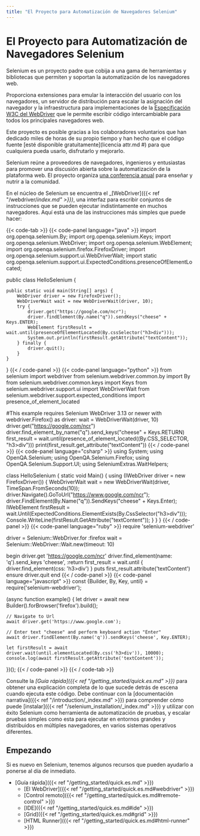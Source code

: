 ```yaml
---
title: "El Proyecto para Automatización de Navegadores Selenium"
---
```


# El Proyecto para Automatización de Navegadores Selenium

Selenium es un proyecto padre que cobija a una gama de herramientas y bibliotecas que permiten y soportan la automatización de los navegadores web.

Proporciona extensiones para emular la interacción del usuario con los navegadores, un servidor de distribución para escalar la asignación del navegador y la infraestructura para implementaciones de la 
[Especificación W3C del WebDriver](//www.w3.org/TR/webdriver/) que le permite escribir código intercambiable para todos los principales navegadores web.

Este proyecto es posible gracias a los colaboradores voluntarios que han dedicado miles de horas de su propio tiempo y han hecho que el código fuente [esté disponible gratuitamente](licencia attr.md #) para que cualquiera pueda usarlo, disfrutarlo y mejorarlo.

Selenium reúne a proveedores de navegadores, ingenieros y entusiastas para promover una discusión abierta sobre la automatización de la plataforma web.
El proyecto organiza [una conferencia anual](//seleniumconf.com/) para enseñar y nutrir a la comunidad.

En el núcleo de Selenium se encuentra el _[WebDriver]({{< ref "/webdriver/_index.md" >}})_, una interfaz para escribir conjuntos de instrucciones que se pueden ejecutar indistintamente en muchos navegadores. Aquí está una de las instrucciones más simples que puede hacer:

{{< code-tab >}}
  {{< code-panel language="java" >}}
import org.openqa.selenium.By;
import org.openqa.selenium.Keys;
import org.openqa.selenium.WebDriver;
import org.openqa.selenium.WebElement;
import org.openqa.selenium.firefox.FirefoxDriver;
import org.openqa.selenium.support.ui.WebDriverWait;
import static org.openqa.selenium.support.ui.ExpectedConditions.presenceOfElementLocated;

public class HelloSelenium {

    public static void main(String[] args) {
        WebDriver driver = new FirefoxDriver();
        WebDriverWait wait = new WebDriverWait(driver, 10);
        try {
            driver.get("https://google.com/ncr");
            driver.findElement(By.name("q")).sendKeys("cheese" + Keys.ENTER);
            WebElement firstResult = wait.until(presenceOfElementLocated(By.cssSelector("h3>div")));
            System.out.println(firstResult.getAttribute("textContent"));
        } finally {
            driver.quit();
        }
    }
}
  {{< / code-panel >}}
  {{< code-panel language="python" >}}
from selenium import webdriver
from selenium.webdriver.common.by import By
from selenium.webdriver.common.keys import Keys
from selenium.webdriver.support.ui import WebDriverWait
from selenium.webdriver.support.expected_conditions import presence_of_element_located

#This example requires Selenium WebDriver 3.13 or newer
with webdriver.Firefox() as driver:
    wait = WebDriverWait(driver, 10)
    driver.get("https://google.com/ncr")
    driver.find_element_by_name("q").send_keys("cheese" + Keys.RETURN)
    first_result = wait.until(presence_of_element_located((By.CSS_SELECTOR, "h3>div")))
    print(first_result.get_attribute("textContent"))
  {{< / code-panel >}}
  {{< code-panel language="csharp" >}}
using System;
using OpenQA.Selenium;
using OpenQA.Selenium.Firefox;
using OpenQA.Selenium.Support.UI;
using SeleniumExtras.WaitHelpers;

class HelloSelenium
{
    static void Main()
    {
        using (IWebDriver driver = new FirefoxDriver())
        {
            WebDriverWait wait = new WebDriverWait(driver, TimeSpan.FromSeconds(10));
            driver.Navigate().GoToUrl("https://www.google.com/ncr");
            driver.FindElement(By.Name("q")).SendKeys("cheese" + Keys.Enter);
            IWebElement firstResult = wait.Until(ExpectedConditions.ElementExists(By.CssSelector("h3>div")));
            Console.WriteLine(firstResult.GetAttribute("textContent"));
        }
    }
}
  {{< / code-panel >}}
  {{< code-panel language="ruby" >}}
require 'selenium-webdriver'

driver = Selenium::WebDriver.for :firefox
wait = Selenium::WebDriver::Wait.new(timeout: 10)

begin
  driver.get 'https://google.com/ncr'
  driver.find_element(name: 'q').send_keys 'cheese', :return
  first_result = wait.until { driver.find_element(css: 'h3>div') }
  puts first_result.attribute('textContent')
ensure
  driver.quit
end
  {{< / code-panel >}}
  {{< code-panel language="javascript" >}}
const {Builder, By, Key, until} = require('selenium-webdriver');

(async function example() {
    let driver = await new Builder().forBrowser('firefox').build();

    // Navigate to Url
    await driver.get('https://www.google.com');

    // Enter text "cheese" and perform keyboard action "Enter"
    await driver.findElement(By.name('q')).sendKeys('cheese', Key.ENTER);

    let firstResult = await driver.wait(until.elementLocated(By.css('h3>div')), 10000);
    console.log(await firstResult.getAttribute('textContent'));

})();
  {{< / code-panel >}}
{{< / code-tab >}}


Consulte la _[Guía rápida]({{< ref "/getting_started/quick.es.md" >}})_ para obtener una explicación completa de lo que sucede detrás de escena cuando ejecuta este código.
Debe continuar con la [documentación narrativa]({{< ref "/introduction/_index.md" >}}) para comprender cómo puede [instalar]({{< ref "/selenium_installation/_index.md" >}}) y utilizar con éxito Selenium como herramienta de automatización de pruebas, y escalar pruebas simples como esta para ejecutar en entornos grandes y distribuidos en múltiples navegadores, en varios sistemas operativos diferentes.


## Empezando

Si es nuevo en Selenium, tenemos algunos recursos que pueden ayudarlo a ponerse al día de inmediato.

* [Guía rápida]({{< ref "/getting_started/quick.es.md" >}})
  * [El WebDriver]({{< ref "/getting_started/quick.es.md#webdriver" >}})
  * [Control remoto]({{< ref "/getting_started/quick.es.md#remote-control" >}})
  * [IDE]({{< ref "/getting_started/quick.es.md#ide" >}})
  * [Grid]({{< ref "/getting_started/quick.es.md#grid" >}})
  * [HTML Runner]({{< ref "/getting_started/quick.es.md#html-runner" >}})

